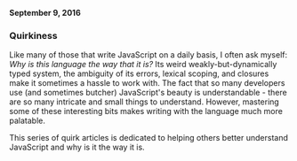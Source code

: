 **September 9, 2016**

### Quirkiness
Like many of those that write JavaScript on a daily basis, I often ask myself: _Why is
this language the way that it is?_ Its weird weakly-but-dynamically typed system, the
ambiguity of its errors, lexical scoping, and closures make it sometimes a hassle to
work with. The fact that so many developers use (and sometimes butcher) JavaScript's
beauty is understandable - there are so many intricate and small things to understand.
However, mastering some of these interesting bits makes writing with the language much 
more palatable.

This series of quirk articles is dedicated to helping others better understand
JavaScript and why is it the way it is.

